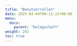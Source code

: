 ```yaml
---
title: "Benutzerrollen"
date: 2025-03-04T00:11:22+00:00
menu:
  docs:
    parent: "belegschaft"
weight: 202
toc: true
---
```

